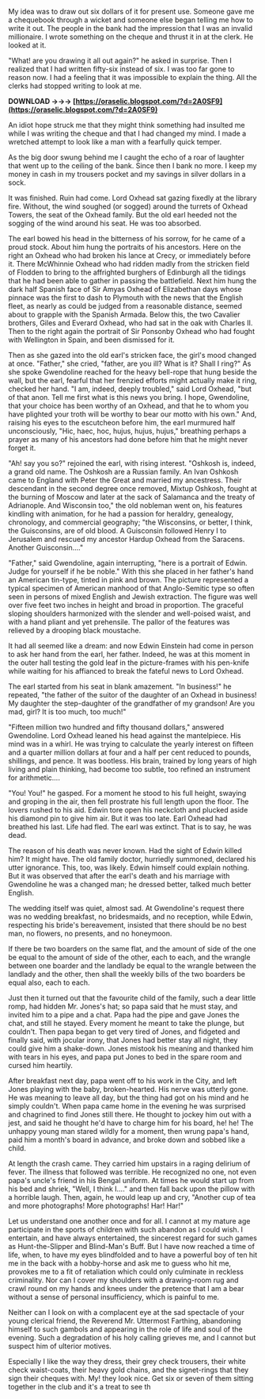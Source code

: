 My idea was to draw out six dollars of it for present use. Someone gave me a chequebook through a wicket and someone else began telling me how to write it out. The people in the bank had the impression that I was an invalid millionaire. I wrote something on the cheque and thrust it in at the clerk. He looked at it.
 
"What! are you drawing it all out again?" he asked in surprise. Then I realized that I had written fifty-six instead of six. I was too far gone to reason now. I had a feeling that it was impossible to explain the thing. All the clerks had stopped writing to look at me.
 
**DOWNLOAD →→→ [https://oraselic.blogspot.com/?d=2A0SF9](https://oraselic.blogspot.com/?d=2A0SF9)**


 
An idiot hope struck me that they might think something had insulted me while I was writing the cheque and that I had changed my mind. I made a wretched attempt to look like a man with a fearfully quick temper.
 
As the big door swung behind me I caught the echo of a roar of laughter that went up to the ceiling of the bank. Since then I bank no more. I keep my money in cash in my trousers pocket and my savings in silver dollars in a sock.
 
It was finished. Ruin had come. Lord Oxhead sat gazing fixedly at the library fire. Without, the wind soughed (or sogged) around the turrets of Oxhead Towers, the seat of the Oxhead family. But the old earl heeded not the sogging of the wind around his seat. He was too absorbed.
 
The earl bowed his head in the bitterness of his sorrow, for he came of a proud stock. About him hung the portraits of his ancestors. Here on the right an Oxhead who had broken his lance at Crecy, or immediately before it. There McWhinnie Oxhead who had ridden madly from the stricken field of Flodden to bring to the affrighted burghers of Edinburgh all the tidings that he had been able to gather in passing the battlefield. Next him hung the dark half Spanish face of Sir Amyas Oxhead of Elizabethan days whose pinnace was the first to dash to Plymouth with the news that the English fleet, as nearly as could be judged from a reasonable distance, seemed about to grapple with the Spanish Armada. Below this, the two Cavalier brothers, Giles and Everard Oxhead, who had sat in the oak with Charles II. Then to the right again the portrait of Sir Ponsonby Oxhead who had fought with Wellington in Spain, and been dismissed for it.
 
Then as she gazed into the old earl's stricken face, the girl's mood changed at once. "Father," she cried, "father, are you ill? What is it? Shall I ring?" As she spoke Gwendoline reached for the heavy bell-rope that hung beside the wall, but the earl, fearful that her frenzied efforts might actually make it ring, checked her hand. "I am, indeed, deeply troubled," said Lord Oxhead, "but of that anon. Tell me first what is this news you bring. I hope, Gwendoline, that your choice has been worthy of an Oxhead, and that he to whom you have plighted your troth will be worthy to bear our motto with his own." And, raising his eyes to the escutcheon before him, the earl murmured half unconsciously, "Hic, haec, hoc, hujus, hujus, hujus," breathing perhaps a prayer as many of his ancestors had done before him that he might never forget it.
 
"Ah! say you so?" rejoined the earl, with rising interest. "Oshkosh is, indeed, a grand old name. The Oshkosh are a Russian family. An Ivan Oshkosh came to England with Peter the Great and married my ancestress. Their descendant in the second degree once removed, Mixtup Oshkosh, fought at the burning of Moscow and later at the sack of Salamanca and the treaty of Adrianople. And Wisconsin too," the old nobleman went on, his features kindling with animation, for he had a passion for heraldry, genealogy, chronology, and commercial geography; "the Wisconsins, or better, I think, the Guisconsins, are of old blood. A Guisconsin followed Henry I to Jerusalem and rescued my ancestor Hardup Oxhead from the Saracens. Another Guisconsin...."

"Father," said Gwendoline, again interrupting, "here is a portrait of Edwin. Judge for yourself if he be noble." With this she placed in her father's hand an American tin-type, tinted in pink and brown. The picture represented a typical specimen of American manhood of that Anglo-Semitic type so often seen in persons of mixed English and Jewish extraction. The figure was well over five feet two inches in height and broad in proportion. The graceful sloping shoulders harmonized with the slender and well-poised waist, and with a hand pliant and yet prehensile. The pallor of the features was relieved by a drooping black moustache.
 
It had all seemed like a dream: and now Edwin Einstein had come in person to ask her hand from the earl, her father. Indeed, he was at this moment in the outer hall testing the gold leaf in the picture-frames with his pen-knife while waiting for his affianced to break the fateful news to Lord Oxhead.
 
The earl started from his seat in blank amazement. "In business!" he repeated, "the father of the suitor of the daughter of an Oxhead in business! My daughter the step-daughter of the grandfather of my grandson! Are you mad, girl? It is too much, too much!"
 
"Fifteen million two hundred and fifty thousand dollars," answered Gwendoline. Lord Oxhead leaned his head against the mantelpiece. His mind was in a whirl. He was trying to calculate the yearly interest on fifteen and a quarter million dollars at four and a half per cent reduced to pounds, shillings, and pence. It was bootless. His brain, trained by long years of high living and plain thinking, had become too subtle, too refined an instrument for arithmetic....
 
"You! You!" he gasped. For a moment he stood to his full height, swaying and groping in the air, then fell prostrate his full length upon the floor. The lovers rushed to his aid. Edwin tore open his neckcloth and plucked aside his diamond pin to give him air. But it was too late. Earl Oxhead had breathed his last. Life had fled. The earl was extinct. That is to say, he was dead.
 
The reason of his death was never known. Had the sight of Edwin killed him? It might have. The old family doctor, hurriedly summoned, declared his utter ignorance. This, too, was likely. Edwin himself could explain nothing. But it was observed that after the earl's death and his marriage with Gwendoline he was a changed man; he dressed better, talked much better English.
 
The wedding itself was quiet, almost sad. At Gwendoline's request there was no wedding breakfast, no bridesmaids, and no reception, while Edwin, respecting his bride's bereavement, insisted that there should be no best man, no flowers, no presents, and no honeymoon.
 
If there be two boarders on the same flat, and the amount of side of the one be equal to the amount of side of the other, each to each, and the wrangle between one boarder and the landlady be equal to the wrangle between the landlady and the other, then shall the weekly bills of the two boarders be equal also, each to each.
 
Just then it turned out that the favourite child of the family, such a dear little romp, had hidden Mr. Jones's hat; so papa said that he must stay, and invited him to a pipe and a chat. Papa had the pipe and gave Jones the chat, and still he stayed. Every moment he meant to take the plunge, but couldn't. Then papa began to get very tired of Jones, and fidgeted and finally said, with jocular irony, that Jones had better stay all night, they could give him a shake-down. Jones mistook his meaning and thanked him with tears in his eyes, and papa put Jones to bed in the spare room and cursed him heartily.
 
After breakfast next day, papa went off to his work in the City, and left Jones playing with the baby, broken-hearted. His nerve was utterly gone. He was meaning to leave all day, but the thing had got on his mind and he simply couldn't. When papa came home in the evening he was surprised and chagrined to find Jones still there. He thought to jockey him out with a jest, and said he thought he'd have to charge him for his board, he! he! The unhappy young man stared wildly for a moment, then wrung papa's hand, paid him a month's board in advance, and broke down and sobbed like a child.
 
At length the crash came. They carried him upstairs in a raging delirium of fever. The illness that followed was terrible. He recognized no one, not even papa's uncle's friend in his Bengal uniform. At times he would start up from his bed and shriek, "Well, I think I...." and then fall back upon the pillow with a horrible laugh. Then, again, he would leap up and cry, "Another cup of tea and more photographs! More photographs! Har! Har!"
 
Let us understand one another once and for all. I cannot at my mature age participate in the sports of children with such abandon as I could wish. I entertain, and have always entertained, the sincerest regard for such games as Hunt-the-Slipper and Blind-Man's Buff. But I have now reached a time of life, when, to have my eyes blindfolded and to have a powerful boy of ten hit me in the back with a hobby-horse and ask me to guess who hit me, provokes me to a fit of retaliation which could only culminate in reckless criminality. Nor can I cover my shoulders with a drawing-room rug and crawl round on my hands and knees under the pretence that I am a bear without a sense of personal insufficiency, which is painful to me.
 
Neither can I look on with a complacent eye at the sad spectacle of your young clerical friend, the Reverend Mr. Uttermost Farthing, abandoning himself to such gambols and appearing in the role of life and soul of the evening. Such a degradation of his holy calling grieves me, and I cannot but suspect him of ulterior motives.
 
Especially I like the way they dress, their grey check trousers, their white check waist-coats, their heavy gold chains, and the signet-rings that they sign their cheques with. My! they look nice. Get six or seven of them sitting together in the club and it's a treat to see th